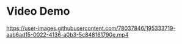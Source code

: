 # Video Demo




https://user-images.githubusercontent.com/78037846/195333719-aab6ad15-0022-4136-a0b3-5c848161790e.mp4

